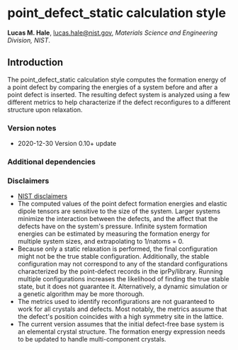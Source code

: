 # point_defect_static calculation style

**Lucas M. Hale**, [lucas.hale@nist.gov](mailto:lucas.hale@nist.gov?Subject=ipr-demo), *Materials Science and Engineering Division, NIST*.

## Introduction

The point_defect_static calculation style computes the formation energy of a point defect by comparing the energies of a system before and after a point defect is inserted. The resulting defect system is analyzed using a few different metrics to help characterize if the defect reconfigures to a different structure upon relaxation.

### Version notes

- 2020-12-30 Version 0.10+ update

### Additional dependencies

### Disclaimers

- [NIST disclaimers](http://www.nist.gov/public_affairs/disclaimer.cfm)
- The computed values of the point defect formation energies and elastic dipole tensors are sensitive to the size of the system.  Larger systems minimize the interaction between the defects, and the affect that the defects have on the system's pressure.  Infinite system formation energies can be estimated by measuring the formation energy for multiple system sizes, and extrapolating to 1/natoms = 0.
- Because only a static relaxation is performed, the final configuration might not be the true stable configuration.  Additionally, the stable configuration may not correspond to any of the standard configurations characterized by the point-defect records in the iprPy/library.  Running multiple configurations increases the likelihood of finding the true stable state, but it does not guarantee it.  Alternatively, a dynamic simulation or a genetic algorithm may be more thorough.
- The metrics used to identify reconfigurations are not guaranteed to work for all crystals and defects.  Most notably, the metrics assume that the defect's position coincides with a high symmetry site in the lattice.
- The current version assumes that the initial defect-free base system is an elemental crystal structure.  The formation energy expression needs to be updated to handle multi-component crystals.
